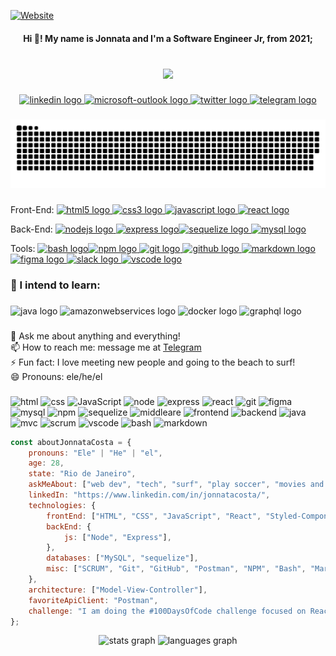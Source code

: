 <!--
**Jonnata/Jonnata** is a ✨ _special_ ✨ repository because its `README.md` (this file) appears on your GitHub profile.

Here are some ideas to get you started:

- 🔭 I’m currently working on ...
- 🌱 I’m currently learning ...
- 👯 I’m looking to collaborate on ...
- 🤔 I’m looking for help with ...
- 💬 Ask me about ...
- 📫 How to reach me: ...
- 😄 Pronouns: ...
- ⚡ Fun fact: ...
-->
<a href="https://dev.page/jonnata"><img alt="Website" src="https://img.shields.io/website?url=https%3A%2F%2Fdev.page%2Fjonnata"></a>

<h4 align="center">Hi 👋! My name is Jonnata and I'm a Software Engineer Jr, from 2021;</h4>

###

<br clear="both">

<div align="center">
  <img height="125" src="https://rishavanand.github.io/static/images/greetings.gif"  />
</div>

###

<div align="center">
  <a href="https://www.linkedin.com/in/jonnatacosta" target="_blank">
    <img src="https://img.shields.io/static/v1?message=LinkedIn&logo=linkedin&label=&color=0077B5&logoColor=white&labelColor=&style=for-the-badge" height="35" alt="linkedin logo"  />
  </a>
  <a href="mailto:jonnatacosta@hotmail.com" target="_blank">
    <img src="https://img.shields.io/static/v1?message=Outlook&logo=microsoft-outlook&label=&color=0078D4&logoColor=white&labelColor=&style=for-the-badge" height="35" alt="microsoft-outlook logo"  />
  </a>
  <a href="https://twitter.com/costa_jonnata" target="_blank">
    <img src="https://img.shields.io/static/v1?message=Twitter&logo=twitter&label=&color=1DA1F2&logoColor=white&labelColor=&style=for-the-badge" height="35" alt="twitter logo"  />
  </a>
  <a href="https://t.me/JonnataCosta" target="_blank">
    <img src="https://img.shields.io/static/v1?message=Telegram&logo=telegram&label=&color=2CA5E0&logoColor=white&labelColor=&style=for-the-badge" height="35" alt="telegram logo"  />
  </a>
</div>

###

<img src="https://raw.githubusercontent.com/jonnata/jonnata/output/github-contribution-grid-snake-dark.svg" alt="Snake animation" />

<!--![github contribution grid snake animation](https://raw.githubusercontent.com/jonnata/jonnata/output/github-contribution-grid-snake.svg#gh-light-mode-only)-->
###

Front-End: 
<a href=""><img src="https://cdn.jsdelivr.net/gh/devicons/devicon/icons/html5/html5-original.svg" height="37" width="49" alt="html5 logo"> <img src="https://cdn.jsdelivr.net/gh/devicons/devicon/icons/css3/css3-original.svg" height="37" width="49" alt="css3 logo"> <img src="https://cdn.jsdelivr.net/gh/devicons/devicon/icons/javascript/javascript-original.svg" height="37" width="49" alt="javascript logo"> <img src="https://cdn.jsdelivr.net/gh/devicons/devicon/icons/react/react-original.svg" height="37" width="49" alt="react logo"></a>

Back-End: 
</a><a href=""> <img src="https://cdn.jsdelivr.net/gh/devicons/devicon/icons/nodejs/nodejs-original.svg" height="37" width="49" alt="nodejs logo"> <img src="https://cdn.jsdelivr.net/gh/devicons/devicon/icons/express/express-original.svg" height="37" width="49" alt="express logo"><img src="https://cdn.jsdelivr.net/gh/devicons/devicon/icons/sequelize/sequelize-original.svg" height="37" width="49" alt="sequelize logo"> <img src="https://cdn.jsdelivr.net/gh/devicons/devicon/icons/mysql/mysql-original-wordmark.svg" height="37" width="49" alt="mysql logo"></a>
 
Tools:
</a><a href=""><img src="https://cdn.jsdelivr.net/gh/devicons/devicon/icons/bash/bash-original.svg" height="37" width="49" alt="bash logo"><img src="https://cdn.jsdelivr.net/gh/devicons/devicon/icons/npm/npm-original-wordmark.svg" height="37" width="49" alt="npm logo">
  <img src="https://cdn.jsdelivr.net/gh/devicons/devicon/icons/git/git-original.svg" height="37" width="49" alt="git logo">
  <img src="https://cdn.jsdelivr.net/gh/devicons/devicon/icons/github/github-original.svg" height="37" width="49" alt="github logo">
  <img src="https://cdn.jsdelivr.net/gh/devicons/devicon/icons/markdown/markdown-original.svg" height="37" width="49" alt="markdown logo"><img src="https://cdn.jsdelivr.net/gh/devicons/devicon/icons/figma/figma-original.svg" height="37" width="49" alt="figma logo">
  <img src="https://cdn.jsdelivr.net/gh/devicons/devicon/icons/slack/slack-original.svg" height="37" width="49" alt="slack logo">
  <img src="https://cdn.jsdelivr.net/gh/devicons/devicon/icons/vscode/vscode-original.svg" height="37" width="49" alt="vscode logo"></a>


<h3 align="left">🌱 I intend to learn:</h3>

###

<div align="left">
  <img src="https://cdn.jsdelivr.net/gh/devicons/devicon/icons/java/java-original.svg" height="40" width="52" alt="java logo"  />
  <img src="https://cdn.jsdelivr.net/gh/devicons/devicon/icons/amazonwebservices/amazonwebservices-original.svg" height="40" width="52" alt="amazonwebservices logo"  />
  <img src="https://cdn.jsdelivr.net/gh/devicons/devicon/icons/docker/docker-original.svg" height="40" width="52" alt="docker logo"  />
  <img src="https://cdn.jsdelivr.net/gh/devicons/devicon/icons/graphql/graphql-plain.svg" height="40" width="52" alt="graphql logo"  />
</div>

###

<p align="left">💬 Ask me about anything and everything!<br>📫 How to reach me: message me at <a href="https://t.me/JonnataCosta">Telegram</a><br>⚡ Fun fact: I love meeting new people and going to the beach to surf!<br>😄 Pronouns: ele/he/el</p>

###

![html](https://img.shields.io/badge/-HTML-rgb(66,66,66)?style=flat-square)
![css](https://img.shields.io/badge/-CSS-rgb(66,66,66)?style=flat-square)
![JavaScript](https://img.shields.io/badge/-JAVASCRIPT-rgb(66,66,66)?style=flat-square)
![node](https://img.shields.io/badge/-NODE.JS-rgb(66,66,66)?style=flat-square)
![express](https://img.shields.io/badge/-EXPRESS-rgb(66,66,66)?style=flat-square)
![react](https://img.shields.io/badge/-REACT-rgb(66,66,66)?style=flat-square)
![git](https://img.shields.io/badge/-GIT&GITHUB-rgb(66,66,66)?style=flat-square)
![figma](https://img.shields.io/badge/-FIGMA-rgb(66,66,66)?style=flat-square)
![mysql](https://img.shields.io/badge/-MYSQL-rgb(66,66,66)?style=flat-square)
![npm](https://img.shields.io/badge/-NPM-rgb(66,66,66)?style=flat-square)
![sequelize](https://img.shields.io/badge/-SEQUELIZE-rgb(66,66,66)?style=flat-square)
![middleare](https://img.shields.io/badge/-MIDDLEARE-rgb(66,66,66)?style=flat-square)
![frontend](https://img.shields.io/badge/-FRONT-rgb(66,66,66)?style=flat-square)
![backend](https://img.shields.io/badge/-BACK-rgb(66,66,66)?style=flat-square)
![java](https://img.shields.io/badge/-JAVA-rgb(66,66,66)?style=flat-square)
![mvc](https://img.shields.io/badge/-MVC-rgb(66,66,66)?style=flat-square)
![scrum](https://img.shields.io/badge/-SCRUM-rgb(66,66,66)?style=flat-square)
![vscode](https://img.shields.io/badge/-VSCODE-rgb(66,66,66)?style=flat-square)
![bash](https://img.shields.io/badge/-BASH-rgb(66,66,66)?style=flat-square)
![markdown](https://img.shields.io/badge/-MARKDOWN-rgb(66,66,66)?style=flat-square)

```javascript
const aboutJonnataCosta = {
    pronouns: "Ele" | "He" | "el",
    age: 28,
    state: "Rio de Janeiro",
    askMeAbout: ["web dev", "tech", "surf", "play soccer", "movies and series"],
    linkedIn: "https://www.linkedin.com/in/jonnatacosta/",
    technologies: {
        frontEnd: ["HTML", "CSS", "JavaScript", "React", "Styled-Components", "EJS", "Tailwind"],
        backEnd: {
            js: ["Node", "Express"],
        },
        databases: ["MySQL", "sequelize"],
        misc: ["SCRUM", "Git", "GitHub", "Postman", "NPM", "Bash", "Markdown", "Figma", "VSCode", "Trello", "Slack"],
    },
    architecture: ["Model-View-Controller"],
    favoriteApiClient: "Postman",
    challenge: "I am doing the #100DaysOfCode challenge focused on React and Java"
};
```

<div align="center">
  <img src="https://github-readme-stats.vercel.app/api?hide_title=false&hide_rank=false&show_icons=true&include_all_commits=true&count_private=true&disable_animations=false&theme=dracula&locale=en&hide_border=false&username=jonnata" height="150" alt="stats graph"  />
  <img src="https://github-readme-stats.vercel.app/api/top-langs?locale=en&hide_title=false&layout=compact&card_width=320&langs_count=5&theme=dracula&hide_border=false&username=jonnata" height="150" alt="languages graph"  />
</div>


